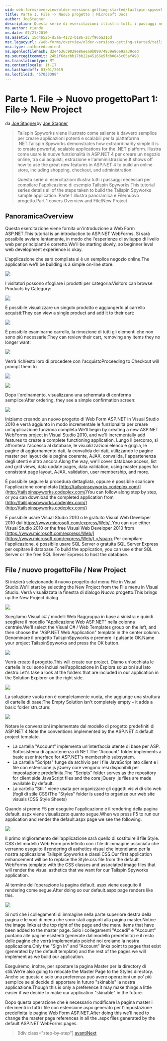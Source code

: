 ```yaml
---
uid: web-forms/overview/older-versions-getting-started/tailspin-spyworks/tailspin-spyworks-part-1
title: Parte 1. File -> Nuovo progetto | Microsoft Docs
author: JoeStagner
description: Questa serie di esercitazioni illustra tutti i passaggi necessari per compilare l'applicazione di esempio Tailspin Spyworks. Parte 1 illustra panoramica e File/nuovo progetto.
ms.author: riande
ms.date: 07/21/2010
ms.assetid: 15d4652b-d5aa-4172-b186-2c7f96ba316d
msc.legacyurl: /web-forms/overview/older-versions-getting-started/tailspin-spyworks/tailspin-spyworks-part-1
msc.type: authoredcontent
ms.openlocfilehash: d2e4b36c9029e86eea9b09974839e96e9aa39ced
ms.sourcegitcommit: 24b1f6decbb17bb22a45166e5fdb0845c65af498
ms.translationtype: MT
ms.contentlocale: it-IT
ms.lasthandoff: 03/01/2019
ms.locfileid: "57033398"
---
```

<a name="part-1-file--new-project"></a><span data-ttu-id="3c9c5-104">Parte 1. File -> Nuovo progetto</span><span class="sxs-lookup"><span data-stu-id="3c9c5-104">Part 1: File-> New Project</span></span>
====================
<span data-ttu-id="3c9c5-105">da [Joe Stagner](https://github.com/JoeStagner)</span><span class="sxs-lookup"><span data-stu-id="3c9c5-105">by [Joe Stagner](https://github.com/JoeStagner)</span></span>

> <span data-ttu-id="3c9c5-106">Tailspin Spyworks viene illustrato come saliente è davvero semplice per creare applicazioni potenti e scalabili per la piattaforma .NET.</span><span class="sxs-lookup"><span data-stu-id="3c9c5-106">Tailspin Spyworks demonstrates how extraordinarily simple it is to create powerful, scalable applications for the .NET platform.</span></span> <span data-ttu-id="3c9c5-107">Illustra come usare le nuove funzionalità in ASP.NET 4 per creare un negozio online, tra cui acquisti, estrazione e l'amministrazione.</span><span class="sxs-lookup"><span data-stu-id="3c9c5-107">It shows off how to use the great new features in ASP.NET 4 to build an online store, including shopping, checkout, and administration.</span></span>
> 
> <span data-ttu-id="3c9c5-108">Questa serie di esercitazioni illustra tutti i passaggi necessari per compilare l'applicazione di esempio Tailspin Spyworks.</span><span class="sxs-lookup"><span data-stu-id="3c9c5-108">This tutorial series details all of the steps taken to build the Tailspin Spyworks sample application.</span></span> <span data-ttu-id="3c9c5-109">Parte 1 illustra panoramica e File/nuovo progetto.</span><span class="sxs-lookup"><span data-stu-id="3c9c5-109">Part 1 covers Overview and File/New Project.</span></span>


## <a id="_Toc260221666"></a>  <span data-ttu-id="3c9c5-110">Panoramica</span><span class="sxs-lookup"><span data-stu-id="3c9c5-110">Overview</span></span>

<span data-ttu-id="3c9c5-111">Questa esercitazione viene fornita un'introduzione a Web Form ASP.NET.</span><span class="sxs-lookup"><span data-stu-id="3c9c5-111">This tutorial is an introduction to ASP.NET WebForms.</span></span> <span data-ttu-id="3c9c5-112">Si sarà possibile avviare lentamente, in modo che l'esperienza di sviluppo di livello web per principianti è corretto.</span><span class="sxs-lookup"><span data-stu-id="3c9c5-112">We'll be starting slowly, so beginner level web development experience is okay.</span></span>

<span data-ttu-id="3c9c5-113">L'applicazione che sarà compilata si è un semplice negozio online.</span><span class="sxs-lookup"><span data-stu-id="3c9c5-113">The application we'll be building is a simple on-line store.</span></span>

![](tailspin-spyworks-part-1/_static/image1.jpg)


<span data-ttu-id="3c9c5-114">I visitatori possono sfogliare i prodotti per categoria:</span><span class="sxs-lookup"><span data-stu-id="3c9c5-114">Visitors can browse Products by Category:</span></span>

![](tailspin-spyworks-part-1/_static/image2.jpg)

<span data-ttu-id="3c9c5-115">È possibile visualizzare un singolo prodotto e aggiungerlo al carrello acquisti:</span><span class="sxs-lookup"><span data-stu-id="3c9c5-115">They can view a single product and add it to their cart:</span></span>

![](tailspin-spyworks-part-1/_static/image3.jpg)

<span data-ttu-id="3c9c5-116">È possibile esaminarne carrello, la rimozione di tutti gli elementi che non sono più necessarie:</span><span class="sxs-lookup"><span data-stu-id="3c9c5-116">They can review their cart, removing any items they no longer want:</span></span>

![](tailspin-spyworks-part-1/_static/image4.jpg)

<span data-ttu-id="3c9c5-117">Verrà richiesto loro di procedere con l'acquisto</span><span class="sxs-lookup"><span data-stu-id="3c9c5-117">Proceeding to Checkout will prompt them to</span></span>

![](tailspin-spyworks-part-1/_static/image5.jpg)

![](tailspin-spyworks-part-1/_static/image6.jpg)

<span data-ttu-id="3c9c5-118">Dopo l'ordinamento, visualizzano una schermata di conferma semplice:</span><span class="sxs-lookup"><span data-stu-id="3c9c5-118">After ordering, they see a simple confirmation screen:</span></span>

![](tailspin-spyworks-part-1/_static/image7.jpg)


<span data-ttu-id="3c9c5-119">Iniziamo creando un nuovo progetto di Web Form ASP.NET in Visual Studio 2010 e verrà aggiunto in modo incrementale le funzionalità per creare un'applicazione funziona completa.</span><span class="sxs-lookup"><span data-stu-id="3c9c5-119">We'll begin by creating a new ASP.NET WebForms project in Visual Studio 2010, and we'll incrementally add features to create a complete functioning application.</span></span> <span data-ttu-id="3c9c5-120">Lungo il percorso, si affronterà l'accesso al database, le visualizzazioni elenco e griglia, le pagine di aggiornamento dati, la convalida dei dati, utilizzando le pagine master per layout delle pagine coerente, AJAX, convalida, l'appartenenza degli utenti e altro ancora.</span><span class="sxs-lookup"><span data-stu-id="3c9c5-120">Along the way, we'll cover database access, list and grid views, data update pages, data validation, using master pages for consistent page layout, AJAX, validation, user membership, and more.</span></span>

<span data-ttu-id="3c9c5-121">È possibile seguire la procedura dettagliata, oppure è possibile scaricare l'applicazione completata [http://tailspinspyworks.codeplex.com/](http://tailspinspyworks.codeplex.com/)</span><span class="sxs-lookup"><span data-stu-id="3c9c5-121">You can follow along step by step, or you can download the completed application from [http://tailspinspyworks.codeplex.com/](http://tailspinspyworks.codeplex.com/)</span></span>

<span data-ttu-id="3c9c5-122">È possibile usare Visual Studio 2010 o le gratuito Visual Web Developer 2010 dal [ https://www.microsoft.com/express/Web/ ](https://www.microsoft.com/express/Web/).</span><span class="sxs-lookup"><span data-stu-id="3c9c5-122">You can use either Visual Studio 2010 or the free Visual Web Developer 2010 from [https://www.microsoft.com/express/Web/](https://www.microsoft.com/express/Web/).</span></span> <span data-ttu-id="3c9c5-123">Per compilare l'applicazione, è possibile usare SQL Server o gratuita SQL Server Express per ospitare il database.</span><span class="sxs-lookup"><span data-stu-id="3c9c5-123">To build the application, you can use either SQL Server or the free SQL Server Express to host the database.</span></span>

## <a id="_Toc260221667"></a>  <span data-ttu-id="3c9c5-124">File / nuovo progetto</span><span class="sxs-lookup"><span data-stu-id="3c9c5-124">File / New Project</span></span>

<span data-ttu-id="3c9c5-125">Si inizierà selezionando il nuovo progetto dal menu File in Visual Studio.</span><span class="sxs-lookup"><span data-stu-id="3c9c5-125">We'll start by selecting the New Project from the File menu in Visual Studio.</span></span> <span data-ttu-id="3c9c5-126">Verrà visualizzata la finestra di dialogo Nuovo progetto.</span><span class="sxs-lookup"><span data-stu-id="3c9c5-126">This brings up the New Project dialog.</span></span>

![](tailspin-spyworks-part-1/_static/image8.jpg)

<span data-ttu-id="3c9c5-127">Scegliamo Visual c# / modelli Web Raggruppa in base a sinistra e quindi scegliere il modello "Applicazione Web ASP.NET" nella colonna centrale.</span><span class="sxs-lookup"><span data-stu-id="3c9c5-127">We'll select the Visual C# / Web Templates group on the left, and then choose the "ASP.NET Web Application" template in the center column.</span></span> <span data-ttu-id="3c9c5-128">Denominare il progetto TailspinSpyworks e premere il pulsante OK.</span><span class="sxs-lookup"><span data-stu-id="3c9c5-128">Name your project TailspinSpyworks and press the OK button.</span></span>

![](tailspin-spyworks-part-1/_static/image9.jpg)

<span data-ttu-id="3c9c5-129">Verrà creato il progetto.</span><span class="sxs-lookup"><span data-stu-id="3c9c5-129">This will create our project.</span></span> <span data-ttu-id="3c9c5-130">Diamo un'occhiata le cartelle in cui sono inclusi nell'applicazione in Esplora soluzioni sul lato destro.</span><span class="sxs-lookup"><span data-stu-id="3c9c5-130">Let's take a look at the folders that are included in our application in the Solution Explorer on the right side.</span></span>

![](tailspin-spyworks-part-1/_static/image10.jpg)

<span data-ttu-id="3c9c5-131">La soluzione vuota non è completamente vuota, che aggiunge una struttura di cartelle di base:</span><span class="sxs-lookup"><span data-stu-id="3c9c5-131">The Empty Solution isn't completely empty – it adds a basic folder structure:</span></span>

![](tailspin-spyworks-part-1/_static/image1.png)

<span data-ttu-id="3c9c5-132">Notare le convenzioni implementate dal modello di progetto predefiniti di ASP.NET 4.</span><span class="sxs-lookup"><span data-stu-id="3c9c5-132">Note the conventions implemented by the ASP.NET 4 default project template.</span></span>

- <span data-ttu-id="3c9c5-133">La cartella "Account" implementa un'interfaccia utente di base per ASP. Sottosistema di appartenenza di NET.</span><span class="sxs-lookup"><span data-stu-id="3c9c5-133">The "Account" folder implements a basic user interface for ASP.NET's membership subsystem.</span></span>
- <span data-ttu-id="3c9c5-134">La cartella "Scripts" funge da archivio per i file JavaScript lato client e i file con estensione js jQuery core vengono resi disponibili per impostazione predefinita.</span><span class="sxs-lookup"><span data-stu-id="3c9c5-134">The "Scripts" folder serves as the repository for client side JavaScript files and the core jQuery .js files are made available by default.</span></span>
- <span data-ttu-id="3c9c5-135">La cartella "Stili" viene usata per organizzare gli oggetti visivi di sito web (fogli di stile CSS)</span><span class="sxs-lookup"><span data-stu-id="3c9c5-135">The "Styles" folder is used to organize our web site visuals (CSS Style Sheets)</span></span>

<span data-ttu-id="3c9c5-136">Quando si preme F5 per eseguire l'applicazione e il rendering della pagina default. aspx viene visualizzato quanto segue.</span><span class="sxs-lookup"><span data-stu-id="3c9c5-136">When we press F5 to run our application and render the default.aspx page we see the following.</span></span>

![](tailspin-spyworks-part-1/_static/image11.jpg)

<span data-ttu-id="3c9c5-137">Il primo miglioramento dell'applicazione sarà quello di sostituire il file Style. CSS del modello Web Form predefinito con i file di immagine associata che verranno eseguito il rendering di asthetics visual che intendiamo per la nostra applicazione Tailspin Spyworks e classi CSS.</span><span class="sxs-lookup"><span data-stu-id="3c9c5-137">Our first application enhancement will be to replace the Style.css file from the default WebForms template with the CSS classes and associated image files that will render the visual asthetics that we want for our Tailspin Spyworks application.</span></span>

<span data-ttu-id="3c9c5-138">Al termine dell'operazione la pagina default. aspx viene eseguito il rendering come segue.</span><span class="sxs-lookup"><span data-stu-id="3c9c5-138">After doing so our default.aspx page renders like this.</span></span>

![](tailspin-spyworks-part-1/_static/image12.jpg)

<span data-ttu-id="3c9c5-139">Si noti che i collegamenti di immagine nella parte superiore destra della pagina e le voci di menu che sono stati aggiunti alla pagina master.</span><span class="sxs-lookup"><span data-stu-id="3c9c5-139">Notice the image links at the top right of the page and the menu items that have been added to the master page.</span></span> <span data-ttu-id="3c9c5-140">Solo i collegamenti "Accedi" e "Account" puntano alle pagine esistenti (generate dal modello predefinito) e il resto delle pagine che verrà implementato poiché noi creiamo la nostra applicazione.</span><span class="sxs-lookup"><span data-stu-id="3c9c5-140">Only the "Sign In" and "Account" links point to pages that exist (generated by the default template) and the rest of the pages we will implement as we build our application.</span></span>

<span data-ttu-id="3c9c5-141">Eseguiremo, inoltre, per spostare la pagina Master per la directory di stili.</span><span class="sxs-lookup"><span data-stu-id="3c9c5-141">We're also going to relocate the Master Page to the Styles directory.</span></span> <span data-ttu-id="3c9c5-142">Anche se questa è solo una preferenza può avere operazioni un po' più semplice se si decide di apportare in futuro "skinable" la nostra applicazione.</span><span class="sxs-lookup"><span data-stu-id="3c9c5-142">Though this is only a preference it may make things a little easier if we decide to make our application "skinable" in the future.</span></span>

<span data-ttu-id="3c9c5-143">Dopo questa operazione che è necessario modificare la pagina master i riferimenti in tutti i file con estensione aspx generato per l'impostazione predefinita le pagine Web Form ASP.NET.</span><span class="sxs-lookup"><span data-stu-id="3c9c5-143">After doing this we'll need to change the master page references in all the .aspx files generated by the default ASP.NET WebForms pages.</span></span>

> [!div class="step-by-step"]
> [<span data-ttu-id="3c9c5-144">avanti</span><span class="sxs-lookup"><span data-stu-id="3c9c5-144">Next</span></span>](tailspin-spyworks-part-2.md)
